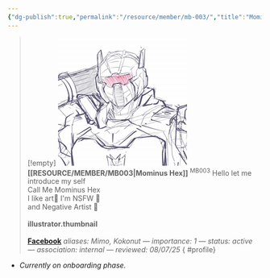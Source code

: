 ```yaml
---
{"dg-publish":true,"permalink":"/resource/member/mb-003/","title":"Mominus Hex","tags":["-member","-member/mominus-hex"]}
---
```


>[!empty]
> ![RESOURCE/ASSET/ICON/MB003.png|icon](/img/user/RESOURCE/ASSET/ICON/MB003.png) <b class="title">[[RESOURCE/MEMBER/MB003\|Mominus Hex]]</b> <sup class="title">MB003</sup>
> Hello let me introduce my self<br>Call Me Mominus Hex<br>I like art🎨 I'm NSFW 🔞<br>and Negative Artist 🎨 <b><br><br>illustrator.thumbnail</b> <b><br><br>[Facebook](https://www.facebook.com/mominus.hex)</b>
> <i class="small">aliases: Mimo, Kokonut — importance: 1 — status: active — association: internal — reviewed: 08/07/25</i>
{ #profile}


- *Currently on onboarding phase.*
